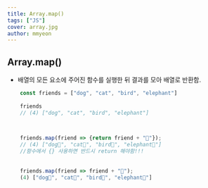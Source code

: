 ```yaml
---
title: Array.map()
tags: ["JS"]
cover: array.jpg
author: mmyeon
---
```

## Array.map()

- 배열의 모든 요소에 주어진 함수를 실행한 뒤 결과를 모아 배열로 반환함.
~~~js
    const friends = ["dog", "cat", "bird", "elephant"]
    
    friends
    // (4) ["dog", "cat", "bird", "elephant"]


    
    friends.map(friend => {return friend + "🥰"});
    // (4) ["dog🥰", "cat🥰", "bird🥰", "elephant🥰"]
    //함수에서 {} 사용하면 반드시 return 해야함!!!
    
    
    friends.map(friend => friend + "🥰");
    (4) ["dog🥰", "cat🥰", "bird🥰", "elephant🥰"]
 ~~~